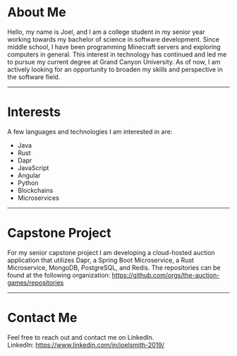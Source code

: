 # About Me
Hello, my name is Joel, and I am a college student in my senior year working towards my bachelor of science in software development. Since middle school, I have been programming Minecraft servers and exploring computers in general. This interest in technology has continued and led me to pursue my current degree at Grand Canyon University. As of now, I am actively looking for an opportunity to broaden my skills and perspective in the software field.

***

# Interests
A few languages and technologies I am interested in are:
- Java
- Rust
- Dapr
- JavaScript
- Angular
- Python
- Blockchains
- Microservices

***

# Capstone Project
For my senior capstone project I am developing a cloud-hosted auction application that utilizes Dapr, a Spring Boot Microservice, a Rust Microservice, MongoDB, PostgreSQL, and Redis. The repositories can be found at the following organization: https://github.com/orgs/the-auction-games/repositories

***

# Contact Me
Feel free to reach out and contact me on LinkedIn.  
LinkedIn: https://www.linkedin.com/in/joelsmith-2019/
